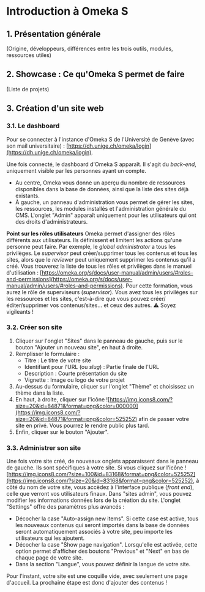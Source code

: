 # Introduction à Omeka S

## 1. Présentation générale
(Origine, développeurs, différences entre les trois outils, modules, ressources utiles)

## 2. Showcase : Ce qu'Omeka S permet de faire
(Liste de projets)

## 3. Création d'un site web
### 3.1. Le dashboard
Pour se connecter à l'instance d'Omeka S de l'Université de Genève (avec son mail universitaire) : [https://dh.unige.ch/omeka/login](https://dh.unige.ch/omeka/login).

Une fois connecté, le dashboard d'Omeka S apparaît. Il s'agit du *back-end*, uniquement visible par les personnes ayant un compte.

- Au centre, Omeka vous donne un aperçu du nombre de ressources disponibles dans la base de données, ainsi que la liste des sites déjà existants.
- À gauche, un panneau d'administration vous permet de gérer les sites, les ressources, les modules installés et l'administration générale du CMS. L'onglet "Admin" apparaît uniquement pour les utilisateurs qui ont des droits d'administrateurs.

**Point sur les rôles utilisateurs**
Omeka permet d'assigner des rôles différents aux utilisateurs. Ils définissent et limitent les actions qu'une personne peut faire. Par exemple, le *global administrator* a tous les privilèges. Le *supervisor* peut créer/supprimer tous les contenus et tous les sites, alors que le *reviewer* peut uniquement supprimer les contenus qu'il a créé. Vous trouverez la liste de tous les rôles et privilèges dans le manuel d'utilisation : [https://omeka.org/s/docs/user-manual/admin/users/#roles-and-permissions](https://omeka.org/s/docs/user-manual/admin/users/#roles-and-permissions).
Pour cette formation, vous aurez le rôle de superviseurs (*supervisor*). Vous avez tous les privilèges sur les ressources et les sites, c'est-à-dire que vous pouvez créer/éditer/supprimer vos contenus/sites... et ceux des autres. :warning: Soyez vigileants !

### 3.2. Créer son site

1. Cliquer sur l'onglet "Sites" dans le panneau de gauche, puis sur le bouton "Ajouter un nouveau site", en haut à droite.
1. Remplisser le formulaire :
   - Titre : Le titre de votre site
   - Identifiant pour l'URL (ou *slug*) :  Partie finale de l'URL
   - Description : Courte présentation du site 
   - Vignette : Image ou logo de votre projet
1. Au-dessus du formulaire, cliquer sur l'onglet "Thème" et choisissez un thème dans la liste.
1. En haut, à droite, cliquer sur l'icône ![https://img.icons8.com/?size=20&id=84871&format=png&color=000000](https://img.icons8.com/?size=20&id=84871&format=png&color=525252) afin de passer votre site en privé. Vous pourrez le rendre public plus tard.
1. Enfin, cliquer sur le bouton "Ajouter".

### 3.3. Administrer son site
Une fois votre site créé, de nouveaux onglets apparaissent dans le panneau de gauche. Ils sont spécifiques à votre site. Si vous cliquez sur l'icône ![https://img.icons8.com/?size=100&id=83168&format=png&color=525252](https://img.icons8.com/?size=20&id=83168&format=png&color=525252), à côté du nom de votre site, vous accèdez à l'interface publique (*front end*), celle que verront vos utilisateurs finaux.
Dans "sites admin", vous pouvez modifier les informations données lors de la création du site. L'onglet "Settings" offre des paramètres plus avancés :

- Décocher la case "Auto-assign new items". Si cette case est active, tous les nouveaux contenus qui seront importés dans la base de données seront automatiquement associés à votre site, peu importe les utilisateurs qui les ajoutent.
- Décocher la case "Show page navigation". Lorsqu'elle est activée, cette option permet d'afficher des boutons "Previous" et "Next" en bas de chaque page de votre site.
- Dans la section "Langue", vous pouvez définir la langue de votre site.

Pour l'instant, votre site est une coquille vide, avec seulement une page d'accueil. La prochaine étape est donc d'ajouter des contenus !


